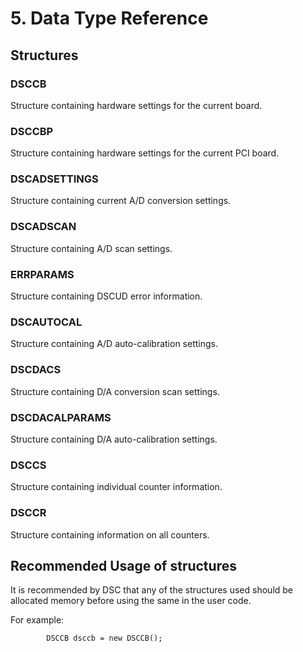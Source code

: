 # 5. Data Type Reference

## Structures

### DSCCB

Structure containing hardware settings for the current board.

### DSCCBP

Structure containing hardware settings for the current PCI board.

### DSCADSETTINGS

Structure containing current A/D conversion settings.

### DSCADSCAN

Structure containing A/D scan settings.

### ERRPARAMS

Structure containing DSCUD error information.

### DSCAUTOCAL

Structure containing A/D auto-calibration settings.

### DSCDACS

Structure containing D/A conversion scan settings.

### DSCDACALPARAMS

Structure containing D/A auto-calibration settings.

### DSCCS

Structure containing individual counter information.

### DSCCR

Structure containing information on all counters.

## Recommended Usage of structures

It is recommended by DSC that any of the structures used should be allocated memory before using the same in the user code.

For example:

```
        DSCCB dsccb = new DSCCB();
```

###
